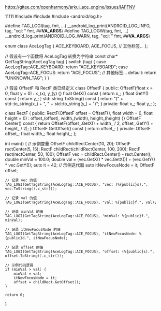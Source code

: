 
https://gitee.com/openharmony/arkui_ace_engine/issues/IAFFNV


11111
#include <iostream>
#include <string>
#include <android/log.h>

#define TAG_LOGI(tag, fmt, ...) __android_log_print(ANDROID_LOG_INFO, tag, "xql: " fmt, ##__VA_ARGS__)
#define TAG_LOGW(tag, fmt, ...) __android_log_print(ANDROID_LOG_WARN, tag, "xql: " fmt, ##__VA_ARGS__)

enum class AceLogTag {
    ACE_KEYBOARD,
    ACE_FOCUS,
    // 其他标签...
};

// 假设有一个函数将 AceLogTag 转换为字符串
const char* GetTagString(AceLogTag tag) {
    switch (tag) {
        case AceLogTag::ACE_KEYBOARD: return "ACE_KEYBOARD";
        case AceLogTag::ACE_FOCUS: return "ACE_FOCUS";
        // 其他标签...
        default: return "UNKNOWN_TAG";
    }
}

// 假设 OffsetF 和 RectF 类已经定义
class OffsetF {
public:
    OffsetF(float x = 0, float y = 0) : x_(x), y_(y) {}
    float GetX() const { return x_; }
    float GetY() const { return y_; }
    std::string ToString() const { return "(" + std::to_string(x_) + ", " + std::to_string(y_) + ")"; }
private:
    float x_;
    float y_;
};

class RectF {
public:
    RectF(OffsetF offset = OffsetF(), float width = 0, float height = 0)
        : offset_(offset), width_(width), height_(height) {}
    OffsetF Center() const { return OffsetF(offset_.GetX() + width_ / 2, offset_.GetY() + height_ / 2); }
    OffsetF GetOffset() const { return offset_; }
private:
    OffsetF offset_;
    float width_;
    float height_;
};

int main() {
    // 示例变量
    OffsetF childRectCenter(10, 20);
    OffsetF rectCenter(5, 15);
    RectF childRect(childRectCenter, 100, 200);
    RectF rect(rectCenter, 50, 100);
    OffsetF vec = childRect.Center() - rect.Center();
    double minVal = 100.0;
    double val = (vec.GetX() * vec.GetX()) + (vec.GetY() * vec.GetY());
    auto it = 42; // 示例迭代器
    auto itNewFocusNode = it;
    OffsetF offset;

    // 记录 vec 的值
    TAG_LOGI(GetTagString(AceLogTag::ACE_FOCUS), "vec: (%{public}s).", vec.ToString().c_str());

    // 记录 val 的值
    TAG_LOGI(GetTagString(AceLogTag::ACE_FOCUS), "val: %{public}f.", val);

    // 记录 minVal 的值
    TAG_LOGI(GetTagString(AceLogTag::ACE_FOCUS), "minVal: %{public}f.", minVal);

    // 记录 itNewFocusNode 的值
    TAG_LOGI(GetTagString(AceLogTag::ACE_FOCUS), "itNewFocusNode: %{public}d.", itNewFocusNode);

    // 记录 offset 的值
    TAG_LOGI(GetTagString(AceLogTag::ACE_FOCUS), "offset: (%{public}s).", offset.ToString().c_str());

    // 示例代码逻辑
    if (minVal > val) {
        minVal = val;
        itNewFocusNode = it;
        offset = childRect.GetOffset();
    }

    return 0;
}
